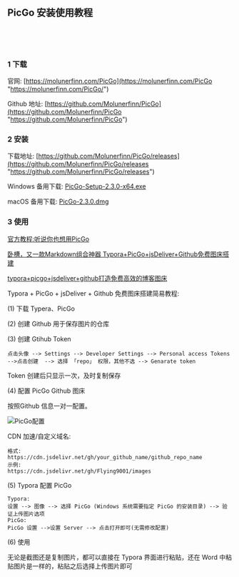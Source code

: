 ##  PicGo 安装使用教程  

​    

​    

### 1 下载  

官网: [https://molunerfinn.com/PicGo](https://molunerfinn.com/PicGo "https://molunerfinn.com/PicGo/")  

Github 地址: [https://github.com/Molunerfinn/PicGo](https://github.com/Molunerfinn/PicGo "https://github.com/Molunerfinn/PicGo")  

### 2 安装    

下载地址: [https://github.com/Molunerfinn/PicGo/releases](https://github.com/Molunerfinn/PicGo/releases "https://github.com/Molunerfinn/PicGo/releases")      

Windows 备用下载: [PicGo-Setup-2.3.0-x64.exe](https://mega.nz/file/fDYmxBwb#sfLRuqwMxt6mUmEAecCfRFcxTxah2SnMwQqEVBsxG10 "https://mega.nz/file/fDYmxBwb#sfLRuqwMxt6mUmEAecCfRFcxTxah2SnMwQqEVBsxG10")  

macOS 备用下载: [PicGo-2.3.0.dmg](https://mega.nz/file/yewE1Sob#NtOMk4R1meRtS90I6yEkQ6raKrPs6ScCJZ1n4N1hHCw "https://mega.nz/file/yewE1Sob#NtOMk4R1meRtS90I6yEkQ6raKrPs6ScCJZ1n4N1hHCw")  

### 3 使用  

[官方教程:听说你也想用PicGo](https://picgo.github.io/PicGo-Doc/zh/guide "https://picgo.github.io/PicGo-Doc/zh/guide")  

[卧槽，又一款Markdown组合神器 Typora+PicGo+jsDeliver+Github免费图床搭建](https://mp.weixin.qq.com/s/t6eJYcugeqk8Z4v61BcWLw "https://mp.weixin.qq.com/s/t6eJYcugeqk8Z4v61BcWLw")  

[typora+picgo+jsdeliver+github打造免费高效的博客图床](https://www.cnblogs.com/roccoshi/p/13183890.html)  

Typora + PicGo + jsDeliver + Github 免费图床搭建简易教程:  

(1) 下载 Typera、PicGo  

(2) 创建 Github 用于保存图片的仓库  

(3) 创建 Gtihub Token  

```
点击头像 --> Settings --> Developer Settings --> Personal access Tokens -->点击创建  --> 选择 「repo」 权限，其他不选 --> Genarate token 
```

Token 创建后只显示一次，及时复制保存  

(4) 配置 PicGo Github 图床  

按照Github 信息一对一配置。  

![PicGo配置](https://cdn.jsdelivr.net/gh/Flying9001/images/pic/image-20210813111015500.png)

CDN 加速/自定义域名:  

```
格式:  
https://cdn.jsdelivr.net/gh/your_github_name/github_repo_name
示例:  
https://cdn.jsdelivr.net/gh/Flying9001/images
```

 (5) Typora 配置 PicGo  

```
Typora: 
设置 --> 图像 --> 选择 PicGo (Windows 系统需要指定 PicGo 的安装目录) --> 验证上传图片选项 
PicGo: 
PicGo 设置 -->设置 Server --> 点击打开即可(无需修改配置)
```

(6) 使用  

无论是截图还是复制图片，都可以直接在 Typora 界面进行粘贴，还在 Word 中粘贴图片是一样的，粘贴之后选择上传图片即可  



